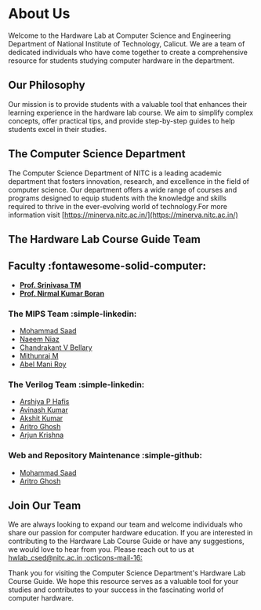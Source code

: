 # About Us

Welcome to the Hardware Lab at Computer Science and Engineering Department of National Institute of Technology, Calicut. We are a team of dedicated individuals who have come together to create a comprehensive resource for students studying computer hardware in the department.

## Our Philosophy

Our mission is to provide students with a valuable tool that enhances their learning experience in the hardware lab course. We aim to simplify complex concepts, offer practical tips, and provide step-by-step guides to help students excel in their studies.

## The Computer Science Department

The Computer Science Department of NITC is a leading academic department that fosters innovation, research, and excellence in the field of computer science. Our department offers a wide range of courses and programs designed to equip students with the knowledge and skills required to thrive in the ever-evolving world of technology.For more information visit [https://minerva.nitc.ac.in/](https://minerva.nitc.ac.in/)

## **The Hardware Lab Course Guide Team**

## **Faculty :fontawesome-solid-computer:**
 - [**Prof. Srinivasa TM** ](http://people.cse.nitc.ac.in/srinivasa/)
 - [**Prof. Nirmal Kumar Boran** ](https://people.cse.nitc.ac.in/nirmal/)

### The MIPS Team :simple-linkedin:
- [Mohammad Saad](https://www.linkedin.com/in/mosaad2707/)
- [Naeem Niaz](https://www.linkedin.com/in/naeem-niaz-670a141b8/)
- [Chandrakant V Bellary](https://www.linkedin.com/in/chandrakant-bellary-623a24244/)
- [Mithunraj M ](https://www.linkedin.com/in/myth64/)
- [Abel Mani Roy](https://www.linkedin.com/in/abel-roy-813144279)

### The Verilog Team :simple-linkedin:
- [Arshiya P Hafis](http://www.linkedin.com/in/arshiya-padiyath-hafis-76237b230)
- [Avinash Kumar](https://www.linkedin.com/in/avinash-kumar-228199230)
- [Akshit Kumar](https://www.linkedin.com/in/akshit-kumar-444a28275)
- [Aritro Ghosh](https://www.linkedin.com/in/aritro-ghosh-437285223/)
- [Arjun Krishna](https://www.linkedin.com/in/arjun-krishna-b0aa12247)

### Web and Repository Maintenance :simple-github:
- [Mohammad Saad](https://github.com/mosaad2707)
- [Aritro Ghosh](https://github.com/AltoTenor)

## Join Our Team

We are always looking to expand our team and welcome individuals who share our passion for computer hardware education. If you are interested in contributing to the Hardware Lab Course Guide or have any suggestions, we would love to hear from you. Please reach out to us at [hwlab_csed@nitc.ac.in :octicons-mail-16:](https://mail.google.com/mail/?view=cm&fs=1&to=hwlab_csed@nitc.ac.in)

Thank you for visiting the Computer Science Department's Hardware Lab Course Guide. We hope this resource serves as a valuable tool for your studies and contributes to your success in the fascinating world of computer hardware.
